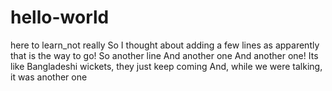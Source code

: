 # hello-world
here to learn_not really
So I thought about adding a few lines as apparently that is the way to go! 
So another line
And another one 
And another one! 
Its like Bangladeshi wickets, they just keep coming
And, while we were talking, it was another one 
